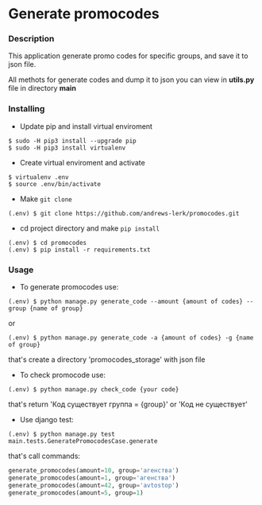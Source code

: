 # Generate promocodes 
### Description
This application generate promo codes for specific groups, and save it to json file.

All methots for generate codes and dump it to json you can view in **utils.py** file in directory **main**  
### Installing
- Update pip and install virtual enviroment
```
$ sudo -H pip3 install --upgrade pip
$ sudo -H pip3 install virtualenv
```
- Create virtual enviroment and activate
```
$ virtualenv .env
$ source .env/bin/activate
```
- Make ```git clone```
```
(.env) $ git clone https://github.com/andrews-lerk/promocodes.git
```
- cd project directory and make ```pip install```
```
(.env) $ cd promocodes
(.env) $ pip install -r requirements.txt
```
### Usage
- To generate promocodes use:
```
(.env) $ python manage.py generate_code --amount {amount of codes} --group {name of group}
```
or
```
(.env) $ python manage.py generate_code -a {amount of codes} -g {name of group}
```
that's create a directory 'promocodes_storage' with json file
- To check promocode use:
```
(.env) $ python manage.py check_code {your code}
```
that's return 'Код существует группа = {group}' or 'Код не существует'
- Use django test:
```
(.env) $ python manage.py test main.tests.GeneratePromocodesCase.generate
```
that's call commands:
```python
generate_promocodes(amount=10, group='агенства')
generate_promocodes(amount=1, group='агенства')
generate_promocodes(amount=42, group='avtostop')
generate_promocodes(amount=5, group=1)
```
